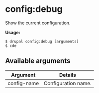 # config:debug
Show the current configuration.

**Usage:**
```
$ drupal config:debug [arguments]
$ cde  
```

## Available arguments
Argument | Details
---------|-------------
config-name | Configuration name.
